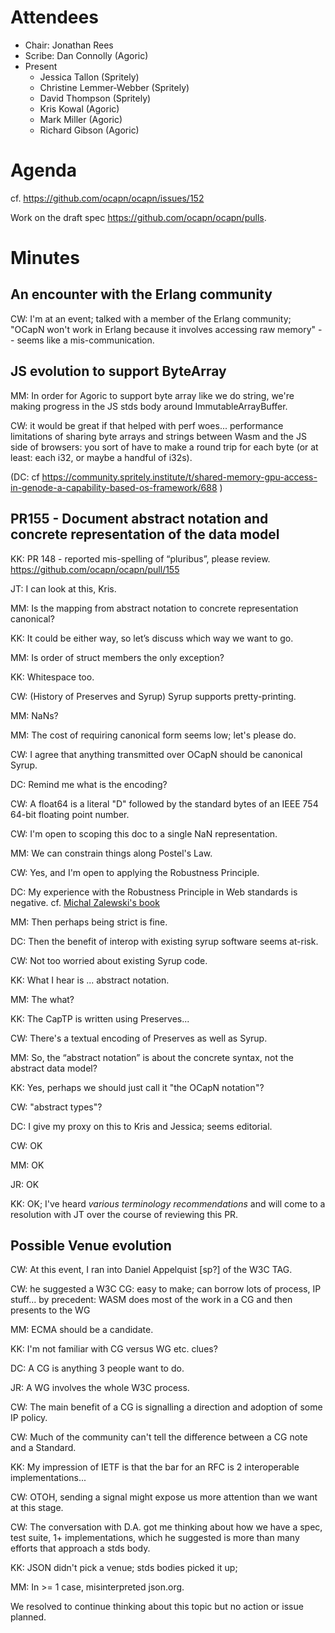 # Attendees

* Chair: Jonathan Rees
* Scribe: Dan Connolly (Agoric)
* Present
  - Jessica Tallon (Spritely)
  - Christine Lemmer-Webber (Spritely)
  - David Thompson (Spritely)
  - Kris Kowal (Agoric)
  - Mark Miller (Agoric)
  - Richard Gibson (Agoric)

# Agenda

cf. https://github.com/ocapn/ocapn/issues/152

Work on the draft spec https://github.com/ocapn/ocapn/pulls.

# Minutes

## An encounter with the Erlang community

CW: I'm at an event; talked with a member of the Erlang community; "OCapN won't work in Erlang because it involves accessing raw memory" -- seems like a mis-communication.

## JS evolution to support ByteArray

MM: In order for Agoric to support byte array like we do string, we're making progress in the JS stds body around ImmutableArrayBuffer.

CW: it would be great if that helped with perf woes... performance limitations of sharing byte arrays and strings between Wasm and the JS side of browsers: you sort of have to make a round trip for each byte (or at least: each i32, or maybe a handful of i32s).

(DC: cf https://community.spritely.institute/t/shared-memory-gpu-access-in-genode-a-capability-based-os-framework/688 )

## PR155 - Document abstract notation and concrete representation of the data model

KK: PR 148 - reported mis-spelling of “pluribus”, please review. https://github.com/ocapn/ocapn/pull/155

JT: I can look at this, Kris.

MM: Is the mapping from abstract notation to concrete representation canonical?

KK: It could be either way, so let’s discuss which way we want to go.

MM: Is order of struct members the only exception?

KK: Whitespace too.

CW: (History of Preserves and Syrup) Syrup supports pretty-printing.

MM: NaNs?

MM: The cost of requiring canonical form seems low; let's please do.

CW: I agree that anything transmitted over OCapN should be canonical Syrup.

DC: Remind me what is the encoding?

CW: A float64 is a literal "D" followed by the standard bytes of an IEEE 754 64-bit floating point number.

CW: I'm open to scoping this doc to a single NaN representation.

MM: We can constrain things along Postel's Law.

CW: Yes, and I'm open to applying the Robustness Principle.

DC: My experience with the Robustness Principle in Web standards is negative.
cf. [Michal Zalewski's book](https://www.amazon.com/Tangled-Web-Securing-Modern-Applications/dp/1593273886)

MM: Then perhaps being strict is fine.

DC: Then the benefit of interop with existing syrup software seems at-risk.

CW: Not too worried about existing Syrup code.

KK: What I hear is ... abstract notation.

MM: The what?

KK: The CapTP is written using Preserves...

CW: There's a textual encoding of Preserves as well as Syrup.

MM: So, the “abstract notation” is about the concrete syntax, not the abstract data model?

KK: Yes, perhaps we should just call it "the OCapN notation"?

CW: "abstract types"?

DC: I give my proxy on this to Kris and Jessica; seems editorial.

CW: OK

MM: OK

JR: OK

KK: OK; I've heard _various terminology recommendations_ and will come to a resolution with JT over the course of reviewing this PR.

## Possible Venue evolution

CW: At this event, I ran into Daniel Appelquist [sp?] of the W3C TAG.

CW: he suggested a W3C CG: easy to make; can borrow lots of process, IP stuff...
by precedent: WASM does most of the work in a CG and then presents to the WG

MM: ECMA should be a candidate.

KK: I'm not familiar with CG versus WG etc. clues?

DC: A CG is anything 3 people want to do.

JR: A WG involves the whole W3C process.

CW: The main benefit of a CG is signalling a direction and adoption of some IP policy.

CW: Much of the community can't tell the difference between a CG note and a Standard.

KK: My impression of IETF is that the bar for an RFC is 2 interoperable implementations...

CW: OTOH, sending a signal might expose us more attention than we want at this stage.

CW: The conversation with D.A. got me thinking about how we have a spec, test suite, 1+ implementations, which he suggested is more than many efforts that approach a stds body.

KK: JSON didn't pick a venue; stds bodies picked it up;

MM: In >= 1 case, misinterpreted json.org.

We resolved to continue thinking about this topic but no action or issue planned.
